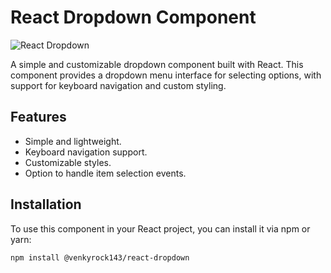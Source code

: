 # React Dropdown Component

![React Dropdown](https://react-dropdown-venky.netlify.app/)

A simple and customizable dropdown component built with React. This component provides a dropdown menu interface for selecting options, with support for keyboard navigation and custom styling.

## Features

- Simple and lightweight.
- Keyboard navigation support.
- Customizable styles.
- Option to handle item selection events.

## Installation

To use this component in your React project, you can install it via npm or yarn:

```bash
npm install @venkyrock143/react-dropdown

